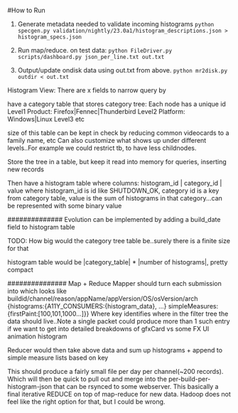 #How to Run

1. Generate metadata needed to validate incoming histograms `python specgen.py validation/nightly/23.0a1/histogram_descriptions.json > histogram_specs.json`

2. Run map/reduce.
on test data: `python FileDriver.py scripts/dashboard.py json_per_line.txt out.txt`

3. Output/update ondisk data using out.txt from above.
`python mr2disk.py outdir < out.txt`


Histogram View:
There are x fields to narrow query by

have a category table that stores category tree:
Each node has a unique id
Level1 Product: Firefox|Fennec|Thunderbird
Level2 Platform: Windows|Linux
Level3 etc


size of this table can be kept in check by reducing common videocards to a family name, etc
Can also customize what shows up under different levels..For example we could restrict tb, to have less childnodes.

Store the tree in a table, but keep it read  into memory for queries, inserting new records

Then have a histogram table where
columns: histogram_id | category_id | value
where histogram_id is id like SHUTDOWN_OK, category id is a key from category table, value is the sum of histograms in that category...can be represented with some binary value


##############
Evolution can be implemented by adding a build_date field to histogram table

TODO:
How big would the category tree table be..surely there is a finite size for that

histogram table would be |category_table| * |number of histograms|, pretty compact

############### Map + Reduce
Mapper should turn each submission into 
<key> <data> which looks like 
buildid/channel/reason/appName/appVersion/OS/osVersion/arch {histograms:{A11Y_CONSUMERS:{histogram_data}, ...} simpleMeasures:{firstPaint:[100,101,1000...]}}
Where key identifies where in the filter tree the data should live..Note a single packet could produce more than 1 such entry if we want to get into detailed breakdowns of gfxCard vs some FX UI animation histogram

Reducer would then take above data and sum up histograms + append to simple measure lists based on key


This should produce a fairly small file per day per channel(~200 records). Which will then be quick to pull out and merge into the per-build-per-histogram-json that can be rsynced to some webserver. This basically a final iterative REDUCE on top of map-reduce for new data. Hadoop does not feel like the right option for that, but I could be wrong.
